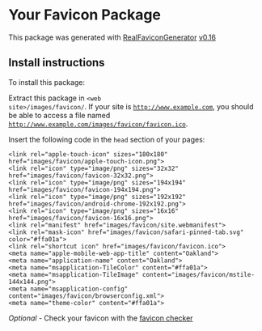 # Your Favicon Package

This package was generated with [RealFaviconGenerator](https://realfavicongenerator.net/) [v0.16](https://realfavicongenerator.net/change_log#v0.16)

## Install instructions

To install this package:

Extract this package in <code>&lt;web site&gt;/images/favicon/</code>. If your site is <code>http://www.example.com</code>, you should be able to access a file named <code>http://www.example.com/images/favicon/favicon.ico</code>.

Insert the following code in the `head` section of your pages:

    <link rel="apple-touch-icon" sizes="180x180" href="images/favicon/apple-touch-icon.png">
    <link rel="icon" type="image/png" sizes="32x32" href="images/favicon/favicon-32x32.png">
    <link rel="icon" type="image/png" sizes="194x194" href="images/favicon/favicon-194x194.png">
    <link rel="icon" type="image/png" sizes="192x192" href="images/favicon/android-chrome-192x192.png">
    <link rel="icon" type="image/png" sizes="16x16" href="images/favicon/favicon-16x16.png">
    <link rel="manifest" href="images/favicon/site.webmanifest">
    <link rel="mask-icon" href="images/favicon/safari-pinned-tab.svg" color="#ffa01a">
    <link rel="shortcut icon" href="images/favicon/favicon.ico">
    <meta name="apple-mobile-web-app-title" content="Oakland">
    <meta name="application-name" content="Oakland">
    <meta name="msapplication-TileColor" content="#ffa01a">
    <meta name="msapplication-TileImage" content="images/favicon/mstile-144x144.png">
    <meta name="msapplication-config" content="images/favicon/browserconfig.xml">
    <meta name="theme-color" content="#ffa01a">

*Optional* - Check your favicon with the [favicon checker](https://realfavicongenerator.net/favicon_checker)